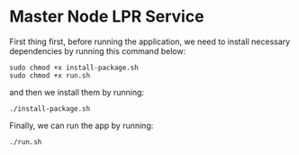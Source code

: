 # Master Node LPR Service

First thing first, before running the application, we need to install necessary dependencies 
by running this command below:

```
sudo chmod +x install-package.sh
sudo chmod +x run.sh 
```

and then we install them by running:

```
./install-package.sh
```

Finally, we can run the app by running:

```
./run.sh
```